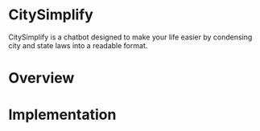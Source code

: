 # CitySimplify
CitySimplify is a chatbot designed to make your life easier by condensing city and state laws into a readable format.

# Overview

# Implementation

